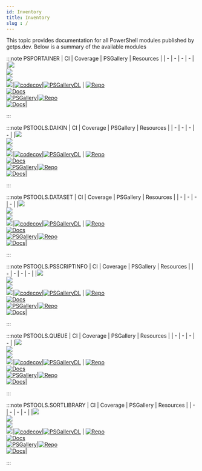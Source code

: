 ```yaml
---
id: Inventory
title: Inventory
slug : /
---
```


This topic provides documentation for all PowerShell modules published by getps.dev. Below is a summary of the available modules

:::note PSPORTAINER
| CI | Coverage | PSGallery | Resources |
| - | - | - | - |
|[![](https://github.com/hanpq/PSPortainer/actions/workflows/pester_core_windows_codecov.yml/badge.svg?branch=main)](https://github.com/hanpq/PSPortainer/actions/workflows/pester_core_windows_codecov.yml)<br/>[![](https://github.com/hanpq/PSPortainer/actions/workflows/pester_core_linux.yml/badge.svg?branch=main)](https://github.com/hanpq/PSPortainer/actions/workflows/pester_core_linux.yml)<br/>[![](https://github.com/hanpq/PSPortainer/actions/workflows/pester_desktop_windows.yml/badge.svg?branch=main)](https://github.com/hanpq/PSPortainer/actions/workflows/pester_desktop_windows.yml)<br/>[![](https://github.com/hanpq/PSPortainer/actions/workflows/pester_core_macos.yml/badge.svg?branch=main)](https://github.com/hanpq/PSPortainer/actions/workflows/pester_core_macos.yml)|[![codecov](https://codecov.io/gh/hanpq/PSPortainer/branch/main/graph/badge.svg)](https://codecov.io/gh/hanpq/PSPortainer)|[![PSGalleryDL](https://img.shields.io/powershellgallery/dt/PSPortainer?label=PSGallery%20downloads)](https://www.powershellgallery.com/packages/PSPortainer)     | [![Repo](https://img.shields.io/badge/Repo-PSPortainer-success?logo=github)](https://github.com/hanpq/PSPortainer) <br/> [![Docs](https://img.shields.io/badge/Docs-PSPortainer-success?logo=read-the-docs)](https://getps.dev/modules/PSPortainer/quickstart)<br/>[![PSGallery](https://img.shields.io/powershellgallery/v/PSPortainer?label=PSGallery)](https://www.powershellgallery.com/packages/PSPortainer)|[![Repo](https://img.shields.io/badge/Repo-PSPortainer-success?logo=github)](https://github.com/hanpq/PSPortainer)<br/>[![Docs](https://img.shields.io/badge/Docs-PSPortainer-success?logo=read-the-docs)](https://getps.dev/modules/PSPortainer/quickstart)|

:::

:::note PSTOOLS.DAIKIN
| CI | Coverage | PSGallery | Resources |
| - | - | - | - |
|[![](https://github.com/hanpq/pstools.daikin/actions/workflows/pester_core_windows_codecov.yml/badge.svg?branch=main)](https://github.com/hanpq/pstools.daikin/actions/workflows/pester_core_windows_codecov.yml)<br/>[![](https://github.com/hanpq/pstools.daikin/actions/workflows/pester_core_linux.yml/badge.svg?branch=main)](https://github.com/hanpq/pstools.daikin/actions/workflows/pester_core_linux.yml)<br/>[![](https://github.com/hanpq/pstools.daikin/actions/workflows/pester_desktop_windows.yml/badge.svg?branch=main)](https://github.com/hanpq/pstools.daikin/actions/workflows/pester_desktop_windows.yml)<br/>[![](https://github.com/hanpq/pstools.daikin/actions/workflows/pester_core_macos.yml/badge.svg?branch=main)](https://github.com/hanpq/pstools.daikin/actions/workflows/pester_core_macos.yml)|[![codecov](https://codecov.io/gh/hanpq/pstools.daikin/branch/main/graph/badge.svg)](https://codecov.io/gh/hanpq/pstools.daikin)|[![PSGalleryDL](https://img.shields.io/powershellgallery/dt/pstools.daikin?label=PSGallery%20downloads)](https://www.powershellgallery.com/packages/pstools.daikin)     | [![Repo](https://img.shields.io/badge/Repo-pstools.daikin-success?logo=github)](https://github.com/hanpq/pstools.daikin) <br/> [![Docs](https://img.shields.io/badge/Docs-pstools.daikin-success?logo=read-the-docs)](https://getps.dev/modules/pstools.daikin/quickstart)<br/>[![PSGallery](https://img.shields.io/powershellgallery/v/pstools.daikin?label=PSGallery)](https://www.powershellgallery.com/packages/pstools.daikin)|[![Repo](https://img.shields.io/badge/Repo-pstools.daikin-success?logo=github)](https://github.com/hanpq/pstools.daikin)<br/>[![Docs](https://img.shields.io/badge/Docs-pstools.daikin-success?logo=read-the-docs)](https://getps.dev/modules/pstools.daikin/quickstart)|

:::

:::note PSTOOLS.DATASET
| CI | Coverage | PSGallery | Resources |
| - | - | - | - |
|[![](https://github.com/hanpq/pstools.dataset/actions/workflows/pester_core_windows_codecov.yml/badge.svg?branch=main)](https://github.com/hanpq/pstools.dataset/actions/workflows/pester_core_windows_codecov.yml)<br/>[![](https://github.com/hanpq/pstools.dataset/actions/workflows/pester_core_linux.yml/badge.svg?branch=main)](https://github.com/hanpq/pstools.dataset/actions/workflows/pester_core_linux.yml)<br/>[![](https://github.com/hanpq/pstools.dataset/actions/workflows/pester_desktop_windows.yml/badge.svg?branch=main)](https://github.com/hanpq/pstools.dataset/actions/workflows/pester_desktop_windows.yml)<br/>[![](https://github.com/hanpq/pstools.dataset/actions/workflows/pester_core_macos.yml/badge.svg?branch=main)](https://github.com/hanpq/pstools.dataset/actions/workflows/pester_core_macos.yml)|[![codecov](https://codecov.io/gh/hanpq/pstools.dataset/branch/main/graph/badge.svg)](https://codecov.io/gh/hanpq/pstools.dataset)|[![PSGalleryDL](https://img.shields.io/powershellgallery/dt/pstools.dataset?label=PSGallery%20downloads)](https://www.powershellgallery.com/packages/pstools.dataset)     | [![Repo](https://img.shields.io/badge/Repo-pstools.dataset-success?logo=github)](https://github.com/hanpq/pstools.dataset) <br/> [![Docs](https://img.shields.io/badge/Docs-pstools.dataset-success?logo=read-the-docs)](https://getps.dev/modules/pstools.dataset/quickstart)<br/>[![PSGallery](https://img.shields.io/powershellgallery/v/pstools.dataset?label=PSGallery)](https://www.powershellgallery.com/packages/pstools.dataset)|[![Repo](https://img.shields.io/badge/Repo-pstools.dataset-success?logo=github)](https://github.com/hanpq/pstools.dataset)<br/>[![Docs](https://img.shields.io/badge/Docs-pstools.dataset-success?logo=read-the-docs)](https://getps.dev/modules/pstools.dataset/quickstart)|

:::

:::note PSTOOLS.PSSCRIPTINFO
| CI | Coverage | PSGallery | Resources |
| - | - | - | - |
|[![](https://github.com/hanpq/pstools.psscriptinfo/actions/workflows/pester_core_windows_codecov.yml/badge.svg?branch=main)](https://github.com/hanpq/pstools.psscriptinfo/actions/workflows/pester_core_windows_codecov.yml)<br/>[![](https://github.com/hanpq/pstools.psscriptinfo/actions/workflows/pester_core_linux.yml/badge.svg?branch=main)](https://github.com/hanpq/pstools.psscriptinfo/actions/workflows/pester_core_linux.yml)<br/>[![](https://github.com/hanpq/pstools.psscriptinfo/actions/workflows/pester_desktop_windows.yml/badge.svg?branch=main)](https://github.com/hanpq/pstools.psscriptinfo/actions/workflows/pester_desktop_windows.yml)<br/>[![](https://github.com/hanpq/pstools.psscriptinfo/actions/workflows/pester_core_macos.yml/badge.svg?branch=main)](https://github.com/hanpq/pstools.psscriptinfo/actions/workflows/pester_core_macos.yml)|[![codecov](https://codecov.io/gh/hanpq/pstools.psscriptinfo/branch/main/graph/badge.svg)](https://codecov.io/gh/hanpq/pstools.psscriptinfo)|[![PSGalleryDL](https://img.shields.io/powershellgallery/dt/pstools.psscriptinfo?label=PSGallery%20downloads)](https://www.powershellgallery.com/packages/pstools.psscriptinfo)     | [![Repo](https://img.shields.io/badge/Repo-pstools.psscriptinfo-success?logo=github)](https://github.com/hanpq/pstools.psscriptinfo) <br/> [![Docs](https://img.shields.io/badge/Docs-pstools.psscriptinfo-success?logo=read-the-docs)](https://getps.dev/modules/pstools.psscriptinfo/quickstart)<br/>[![PSGallery](https://img.shields.io/powershellgallery/v/pstools.psscriptinfo?label=PSGallery)](https://www.powershellgallery.com/packages/pstools.psscriptinfo)|[![Repo](https://img.shields.io/badge/Repo-pstools.psscriptinfo-success?logo=github)](https://github.com/hanpq/pstools.psscriptinfo)<br/>[![Docs](https://img.shields.io/badge/Docs-pstools.psscriptinfo-success?logo=read-the-docs)](https://getps.dev/modules/pstools.psscriptinfo/quickstart)|

:::

:::note PSTOOLS.QUEUE
| CI | Coverage | PSGallery | Resources |
| - | - | - | - |
|[![](https://github.com/hanpq/pstools.queue/actions/workflows/pester_core_windows_codecov.yml/badge.svg?branch=main)](https://github.com/hanpq/pstools.queue/actions/workflows/pester_core_windows_codecov.yml)<br/>[![](https://github.com/hanpq/pstools.queue/actions/workflows/pester_core_linux.yml/badge.svg?branch=main)](https://github.com/hanpq/pstools.queue/actions/workflows/pester_core_linux.yml)<br/>[![](https://github.com/hanpq/pstools.queue/actions/workflows/pester_desktop_windows.yml/badge.svg?branch=main)](https://github.com/hanpq/pstools.queue/actions/workflows/pester_desktop_windows.yml)<br/>[![](https://github.com/hanpq/pstools.queue/actions/workflows/pester_core_macos.yml/badge.svg?branch=main)](https://github.com/hanpq/pstools.queue/actions/workflows/pester_core_macos.yml)|[![codecov](https://codecov.io/gh/hanpq/pstools.queue/branch/main/graph/badge.svg)](https://codecov.io/gh/hanpq/pstools.queue)|[![PSGalleryDL](https://img.shields.io/powershellgallery/dt/pstools.queue?label=PSGallery%20downloads)](https://www.powershellgallery.com/packages/pstools.queue)     | [![Repo](https://img.shields.io/badge/Repo-pstools.queue-success?logo=github)](https://github.com/hanpq/pstools.queue) <br/> [![Docs](https://img.shields.io/badge/Docs-pstools.queue-success?logo=read-the-docs)](https://getps.dev/modules/pstools.queue/quickstart)<br/>[![PSGallery](https://img.shields.io/powershellgallery/v/pstools.queue?label=PSGallery)](https://www.powershellgallery.com/packages/pstools.queue)|[![Repo](https://img.shields.io/badge/Repo-pstools.queue-success?logo=github)](https://github.com/hanpq/pstools.queue)<br/>[![Docs](https://img.shields.io/badge/Docs-pstools.queue-success?logo=read-the-docs)](https://getps.dev/modules/pstools.queue/quickstart)|

:::

:::note PSTOOLS.SORTLIBRARY
| CI | Coverage | PSGallery | Resources |
| - | - | - | - |
|[![](https://github.com/hanpq/pstools.sortlibrary/actions/workflows/pester_core_windows_codecov.yml/badge.svg?branch=main)](https://github.com/hanpq/pstools.sortlibrary/actions/workflows/pester_core_windows_codecov.yml)<br/>[![](https://github.com/hanpq/pstools.sortlibrary/actions/workflows/pester_core_linux.yml/badge.svg?branch=main)](https://github.com/hanpq/pstools.sortlibrary/actions/workflows/pester_core_linux.yml)<br/>[![](https://github.com/hanpq/pstools.sortlibrary/actions/workflows/pester_desktop_windows.yml/badge.svg?branch=main)](https://github.com/hanpq/pstools.sortlibrary/actions/workflows/pester_desktop_windows.yml)<br/>[![](https://github.com/hanpq/pstools.sortlibrary/actions/workflows/pester_core_macos.yml/badge.svg?branch=main)](https://github.com/hanpq/pstools.sortlibrary/actions/workflows/pester_core_macos.yml)|[![codecov](https://codecov.io/gh/hanpq/pstools.sortlibrary/branch/main/graph/badge.svg)](https://codecov.io/gh/hanpq/pstools.sortlibrary)|[![PSGalleryDL](https://img.shields.io/powershellgallery/dt/pstools.sortlibrary?label=PSGallery%20downloads)](https://www.powershellgallery.com/packages/pstools.sortlibrary)     | [![Repo](https://img.shields.io/badge/Repo-pstools.sortlibrary-success?logo=github)](https://github.com/hanpq/pstools.sortlibrary) <br/> [![Docs](https://img.shields.io/badge/Docs-pstools.sortlibrary-success?logo=read-the-docs)](https://getps.dev/modules/pstools.sortlibrary/quickstart)<br/>[![PSGallery](https://img.shields.io/powershellgallery/v/pstools.sortlibrary?label=PSGallery)](https://www.powershellgallery.com/packages/pstools.sortlibrary)|[![Repo](https://img.shields.io/badge/Repo-pstools.sortlibrary-success?logo=github)](https://github.com/hanpq/pstools.sortlibrary)<br/>[![Docs](https://img.shields.io/badge/Docs-pstools.sortlibrary-success?logo=read-the-docs)](https://getps.dev/modules/pstools.sortlibrary/quickstart)|

:::

